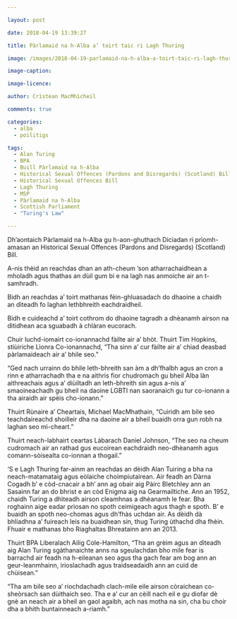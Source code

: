 ```yaml
---

layout: post

date: 2018-04-19 13:39:27

title: Pàrlamaid na h-Alba a’ toirt taic ri Lagh Thuring

image: /images/2018-04-19-parlamaid-na-h-alba-a-toirt-taic-ri-lagh-thuring.jpg

image-caption:

image-licence:

author: Crìstean MacMhìcheil

comments: true

categories:
  - alba
  - poilitigs

tags:
  - Alan Turing
  - BPA
  - Buill Pàrlamaid na h-Alba
  - Historical Sexual Offences (Pardons and Disregards) (Scotland) Bill
  - Historical Sexual Offences Bill
  - Lagh Thuring
  - MSP
  - Pàrlamaid na h-Alba
  - Scottish Parliament
  - "Turing's Law"

---
```


Dh&#8217;aontaich Pàrlamaid na h-Alba gu h-aon-ghuthach Diciadan ri prìomh-amasan an Historical Sexual Offences (Pardons and Disregards) (Scotland) Bill.

<!--more-->

A-nis thèid an reachdas dhan an ath-cheum &#8217;son atharrachaidhean a mholadh agus thathas an dùil gum bi e na lagh nas anmoiche air an t-samhradh.

Bidh an reachdas a&#8217; toirt mathanas fèin-ghluasadach do dhaoine a chaidh an dìteadh fo laghan lethbhreith eachdraidheil.

Bidh e cuideachd a&#8217; toirt cothrom do dhaoine tagradh a dhèanamh airson na dìtidhean aca sguabadh à chlàran eucorach.

Chuir luchd-iomairt co-ionannachd fàilte air a&#8217; bhòt. Thuirt Tim Hopkins, stiùiriche Lìonra Co-ionannachd, &#8220;Tha sinn a&#8217; cur fàilte air a&#8217; chiad deasbad pàrlamaideach air a&#8217; bhile seo.&#8221;

&#8220;Ged nach urrainn do bhile leth-bhreith san àm a dh&#8217;fhalbh agus an cron a rinn e atharrachadh tha e na aithris fìor chudromach gu bheil Alba làn aithreachais agus a&#8217; diùiltadh an leth-bhreith sin agus a-nis a&#8217; smaoineachadh gu bheil na daoine LGBTI nan saoranaich gu tur co-ionann a tha airaidh air spèis cho-ionann.&#8221;

Thuirt Rùnaire a&#8217; Cheartais, Michael MacMhathain, &#8220;Cuiridh am bile seo teachdaireachd shoilleir dha na daoine air a bheil buaidh orra gun robh na laghan seo mì-cheart.&#8221;

Thuirt neach-labhairt ceartas Làbarach Daniel Johnson, &#8220;The seo na cheum cudromach air an rathad gus eucoirean eachdraidh neo-dhèanamh agus comann-sòisealta co-ionnan a thogail.&#8221;

&#8216;S e Lagh Thuring far-ainm an reachdas an dèidh Alan Tuiring a bha na neach-matamataig agus eòlaiche choimpiutairean. Air feadh an Dàrna Cogadh b&#8217; e còd-cnacair a bh&#8217; ann ag obair aig Pàirc Bletchley ann an Sasainn far an do bhrist e an còd Enigma aig na Gearmailtiche. Ann an 1952, chaidh Turing a dhìteadh airson cleamhnas a dhèanamh le fear. Bha roghainn aige eadar prìosan no spoth ceimigeach agus thagh e spoth. B&#8217; e buaidh an spoth neo-chomas agus dh&#8217;fhàs uchdan air. As dèidh dà bhliadhna a&#8217; fuireach leis na buaidhean sin, thug Turing ùthachd dha fhèin. Fhuair e mathanas bho Riaghaltas Bhreatainn ann an 2013.

Thuirt BPA Liberalach Ailig Cole-Hamilton, &#8220;Tha an grèim agus an dìteadh aig Alan Turing sgàthanaichte anns na sgeulachdan bho mìle fear is barrachd air feadh na h-eileanan seo agus tha gach fear am bog ann an geur-leanmhainn, irioslachadh agus traidseadaidh ann an cuid de chùisean.&#8221;

&#8220;Tha am bile seo a&#8217; riochdachadh clach-mìle eile airson còraichean co-sheòrsach san dùithaich seo. Tha e a&#8217; cur an cèill nach eil e gu diofar dè gnè an neach air a bheil an gaol agaibh, ach nas motha na sin, cha bu choir dha a bhith buntainneach a-riamh.&#8221;
